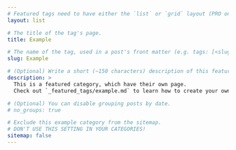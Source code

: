 ```yaml
---
# Featured tags need to have either the `list` or `grid` layout (PRO only).
layout: list

# The title of the tag's page.
title: Example

# The name of the tag, used in a post's front matter (e.g. tags: [<slug>]).
slug: Example

# (Optional) Write a short (~150 characters) description of this featured tag.
description: >
  This is a featured category, which have their own page.
  Check out `_featured_tags/example.md` to learn how to create your own.

# (Optional) You can disable grouping posts by date.
# no_groups: true

# Exclude this example category from the sitemap.
# DON'T USE THIS SETTING IN YOUR CATEGORIES!
sitemap: false
---
```


